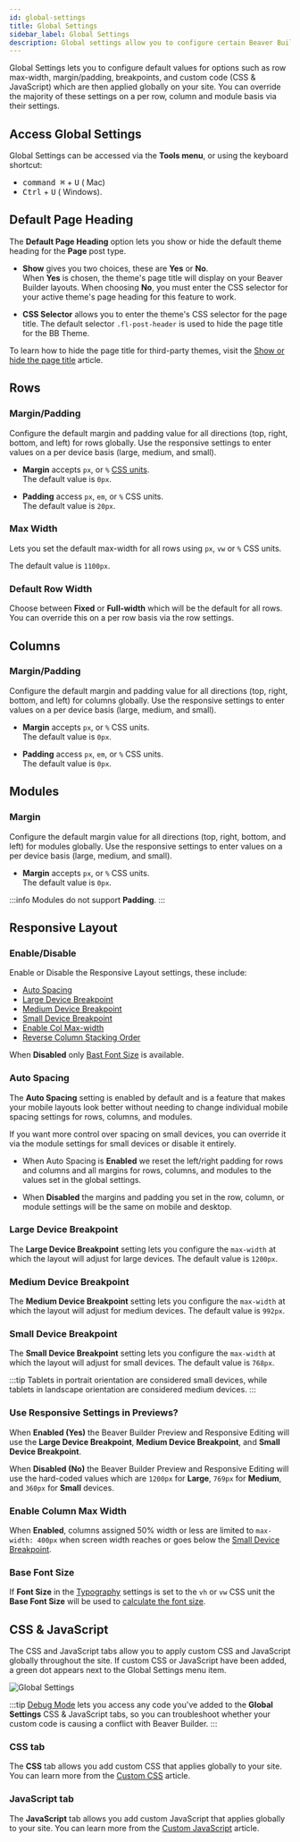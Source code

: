 ```yaml
---
id: global-settings
title: Global Settings
sidebar_label: Global Settings
description: Global settings allow you to configure certain Beaver Builder settings globally.
---
```


Global Settings lets you to configure default values for options such as row max-width, margin/padding, breakpoints, and custom code (CSS & JavaScript) which are then applied globally on your site. You can override the majority of these settings on a per row, column and module basis via their settings.

## Access Global Settings

Global Settings can be accessed via the **Tools menu**, or using the keyboard shortcut:

* <kbd>command ⌘</kbd> + <kbd>U</kbd> (<i className="fab fa-apple"></i> Mac)
* <kbd>Ctrl</kbd> + <kbd>U</kbd> (<i className="fab fa-windows"></i> Windows).

## Default Page Heading

The **Default Page Heading** option lets you show or hide the default theme heading for the **Page** post type.

* **Show** gives you two choices, these are **Yes** or **No**.  
  When **Yes** is chosen, the theme's page title will display on your Beaver Builder layouts. When choosing **No**, you must enter the CSS selector for your active theme's page heading for this feature to work.

* **CSS Selector** allows you to enter the theme's CSS selector for the page title. The default selector `.fl-post-header` is used to hide the page title for the BB Theme.

To learn how to hide the page title for third-party themes, visit the [Show or hide the page title](show-or-hide-the-wordpress-page-title.md) article.

## Rows

### Margin/Padding

Configure the default margin and padding value for all directions (top, right, bottom, and left) for rows globally. Use the responsive settings to enter values on a per device basis (large, medium, and small).

* **Margin** accepts `px`, or `%` [CSS units](https://www.w3schools.com/CSSref/css_units.asp).  
  The default value is `0px`.

* **Padding**  access `px`, `em`, or `%` CSS units.  
  The default value is `20px`.

### Max Width

Lets you set the default max-width for all rows using `px`, `vw` or `%` CSS units.

The default value is `1100px`.

### Default Row Width

Choose between **Fixed** or **Full-width** which will be the default for all rows. You can override this on a per row basis via the row settings.

## Columns

### Margin/Padding

Configure the default margin and padding value for all directions (top, right, bottom, and left) for columns globally. Use the responsive settings to enter values on a per device basis (large, medium, and small).

* **Margin** accepts `px`, or `%` CSS units.   
  The default value is `0px`.

* **Padding**  access `px`, `em`, or `%` CSS units.      
  The default value is `0px`.

## Modules

### Margin

Configure the default margin value for all directions (top, right, bottom, and left) for modules globally. Use the responsive settings to enter values on a per device basis (large, medium, and small).

* **Margin** accepts `px`, or `%` CSS units.    
  The default value is `0px`.

:::info
Modules do not support **Padding**.
:::

## Responsive Layout

### Enable/Disable

Enable or Disable the Responsive Layout settings, these include:

* [Auto Spacing](#auto-spacing)
* [Large Device Breakpoint](#large-device-breakpoint)
* [Medium Device Breakpoint](#medium-device-breakpoint)
* [Small Device Breakpoint](#small-device-breakpoint)
* [Enable Col Max-width](#enable-column-max-width)
* [Reverse Column Stacking Order](layouts/columns/reverse-column-stacking-order.md)

When **Disabled** only [Bast Font Size](#base-font-size) is available.

### Auto Spacing

The **Auto Spacing** setting is enabled by default and is a feature that makes your mobile layouts look better without needing to change individual mobile spacing settings for rows, columns, and modules.

If you want more control over spacing on small devices, you can override it via the module settings for small devices or disable it entirely.

* When Auto Spacing is **Enabled** we reset the left/right padding for rows and columns and all margins for rows, columns, and modules to the values set in the global settings.

* When **Disabled** the margins and padding you set in the row, column, or module settings will be the same on mobile and desktop.

### Large Device Breakpoint

The **Large Device Breakpoint** setting lets you configure the `max-width` at which the layout will adjust for large devices. The default value is `1200px`.

### Medium Device Breakpoint

The **Medium Device Breakpoint** setting lets you configure the `max-width` at which the layout will adjust for medium devices. The default value is `992px`.

### Small Device Breakpoint

The **Small Device Breakpoint** setting lets you configure the `max-width` at which the layout will adjust for small devices. The default value is `768px`.

:::tip
Tablets in portrait orientation are considered small devices, while tablets in landscape orientation are considered medium devices.
:::

### Use Responsive Settings in Previews?

When **Enabled (Yes)** the Beaver Builder Preview and Responsive Editing will use the **Large Device Breakpoint**, **Medium Device Breakpoint**, and **Small Device Breakpoint**.

When **Disabled (No)** the Beaver Builder Preview and Responsive Editing will use the hard-coded values which are `1200px` for **Large**, `769px` for **Medium**, and `360px` for **Small** devices.

### Enable Column Max Width

When **Enabled**, columns assigned 50% width or less are limited to `max-width: 400px` when screen width reaches or goes below the [Small Device Breakpoint](#small-device-breakpoint).

### Base Font Size

If **Font Size** in the [Typography](basics/typography.md) settings is set to the `vh` or `vw` CSS unit the **Base Font Size** will be used to [calculate the font size](basics/typography.md#size).

## CSS & JavaScript

The CSS and JavaScript tabs allow you to apply custom CSS and JavaScript globally throughout the site. If custom CSS or JavaScript have been added, a green dot appears next to the Global Settings menu item.

![Global Settings](/img/beaver-builder/user-interface--global-settings--1.jpg)

:::tip
[Debug Mode](settings/tools.md#debug-mode) lets you access any code you've added to the **Global Settings** CSS & JavaScript tabs, so you can troubleshoot whether your custom code is causing a conflict with Beaver Builder.
:::

### CSS tab

The **CSS** tab allows you add custom CSS that applies globally to your site. You can learn more from the [Custom CSS](styles/code/custom-css.md) article.

### JavaScript tab

The **JavaScript** tab allows you add custom JavaScript that applies globally to your site. You can learn more from the [Custom JavaScript](styles/code/custom-javascript.md) article.
